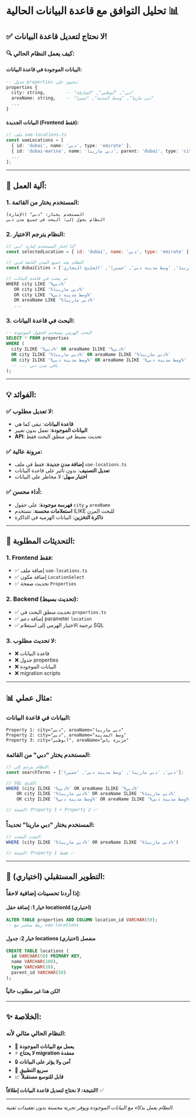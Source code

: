 # تحليل التوافق مع قاعدة البيانات الحالية 📊

## ✅ **لا نحتاج لتعديل قاعدة البيانات!**

### 🔍 **كيف يعمل النظام الحالي:**

#### **البيانات الموجودة في قاعدة البيانات:**
```sql
-- جدول properties يحتوي على:
properties {
  city: string,        -- "دبي", "أبوظبي", "الشارقة"
  areaName: string,    -- "دبي مارينا", "وسط المدينة", "جميرا"
  ...
}
```

#### **البيانات الجديدة (Frontend فقط):**
```typescript
// ملف uae-locations.ts
const uaeLocations = [
  { id: 'dubai', name: 'دبي', type: 'emirate' },
  { id: 'dubai-marina', name: 'دبي مارينا', parent: 'dubai', type: 'city' },
  ...
];
```

---

## 🔄 **آلية العمل:**

### **1. المستخدم يختار من القائمة:**
```
المستخدم يختار: "دبي" (الإمارة)
النظام يحول إلى: البحث في جميع مدن دبي
```

### **2. النظام يترجم الاختيار:**
```javascript
// إذا اختار المستخدم إمارة "دبي"
const selectedLocation = { id: 'dubai', name: 'دبي', type: 'emirate' };

// النظام يجد جميع المدن التابعة لدبي
const dubaiCities = ['دبي مارينا', 'وسط مدينة دبي', 'جميرا', 'الخليج التجاري'];

// ثم يبحث في قاعدة البيانات
WHERE city LIKE '%دبي%' 
   OR city LIKE '%دبي مارينا%' 
   OR city LIKE '%وسط مدينة دبي%'
   OR areaName LIKE '%دبي مارينا%'
   ...
```

### **3. البحث في قاعدة البيانات:**
```sql
-- البحث الهرمي يستخدم الحقول الموجودة
SELECT * FROM properties 
WHERE (
  city ILIKE '%دبي%' OR areaName ILIKE '%دبي%'
  OR city ILIKE '%دبي مارينا%' OR areaName ILIKE '%دبي مارينا%'
  OR city ILIKE '%وسط مدينة دبي%' OR areaName ILIKE '%وسط مدينة دبي%'
  -- ... باقي مدن دبي
);
```

---

## 💡 **الفوائد:**

### ✅ **لا تعديل مطلوب:**
- **قاعدة البيانات**: تبقى كما هي
- **البيانات الموجودة**: تعمل بدون تغيير
- **API**: تحديث بسيط في منطق البحث فقط

### ✅ **مرونة عالية:**
- **إضافة مدن جديدة**: فقط في ملف `uae-locations.ts`
- **تعديل التصنيف**: بدون تأثير على قاعدة البيانات
- **اختبار سهل**: لا مخاطر على البيانات

### ✅ **أداء محسن:**
- **فهرسة موجودة**: على حقول `city` و `areaName`
- **استعلامات محسنة**: تستخدم ILIKE للبحث المرن
- **ذاكرة التخزين**: البيانات الهرمية في الذاكرة

---

## 🔧 **التحديثات المطلوبة:**

### **1. Frontend فقط:**
- ✅ إضافة ملف `uae-locations.ts`
- ✅ إضافة مكون `LocationSelect`
- ✅ تحديث صفحة `Properties`

### **2. Backend (تحديث بسيط):**
- ✅ تحديث منطق البحث في `properties.ts`
- ✅ إضافة دعم parameter `location`
- ✅ ترجمة الاختيار الهرمي إلى استعلام SQL

### **3. لا تحديث مطلوب:**
- ❌ قاعدة البيانات
- ❌ جدول properties
- ❌ البيانات الموجودة
- ❌ migration scripts

---

## 📊 **مثال عملي:**

### **البيانات في قاعدة البيانات:**
```
Property 1: city="دبي", areaName="دبي مارينا"
Property 2: city="دبي", areaName="وسط المدينة"  
Property 3: city="أبوظبي", areaName="جزيرة ياس"
```

### **المستخدم يختار "دبي" من القائمة:**
```javascript
// النظام يترجم إلى:
const searchTerms = ['دبي', 'دبي مارينا', 'وسط مدينة دبي', 'جميرا'];

// SQL المُنتج:
WHERE (city ILIKE '%دبي%' OR areaName ILIKE '%دبي%'
    OR city ILIKE '%دبي مارينا%' OR areaName ILIKE '%دبي مارينا%'
    OR city ILIKE '%وسط مدينة دبي%' OR areaName ILIKE '%وسط مدينة دبي%')

// النتيجة: Property 1 + Property 2 ✅
```

### **المستخدم يختار "دبي مارينا" تحديداً:**
```javascript
// البحث المحدد:
WHERE (city ILIKE '%دبي مارينا%' OR areaName ILIKE '%دبي مارينا%')

// النتيجة: Property 1 فقط ✅
```

---

## 🚀 **التطوير المستقبلي (اختياري):**

### **إذا أردنا تحسينات إضافية لاحقاً:**

#### **خيار 1: إضافة حقل locationId (اختياري)**
```sql
ALTER TABLE properties ADD COLUMN location_id VARCHAR(50);
-- ربط مباشر مع uae-locations
```

#### **خيار 2: جدول locations منفصل (اختياري)**
```sql
CREATE TABLE locations (
  id VARCHAR(50) PRIMARY KEY,
  name VARCHAR(100),
  type VARCHAR(20),
  parent_id VARCHAR(50)
);
```

#### **لكن هذا غير مطلوب حالياً!**

---

## ✨ **الخلاصة:**

### **النظام الحالي مثالي لأنه:**
- 🎯 **يعمل مع البيانات الموجودة**
- ⚡ **لا يحتاج migration معقدة**
- 🔒 **آمن ولا يؤثر على البيانات**
- 🚀 **سريع التطبيق**
- 📈 **قابل للتوسع مستقبلاً**

**النتيجة: لا نحتاج لتعديل قاعدة البيانات إطلاقاً!** ✅

---

*النظام يعمل بذكاء مع البيانات الموجودة ويوفر تجربة محسنة بدون تعقيدات تقنية.*